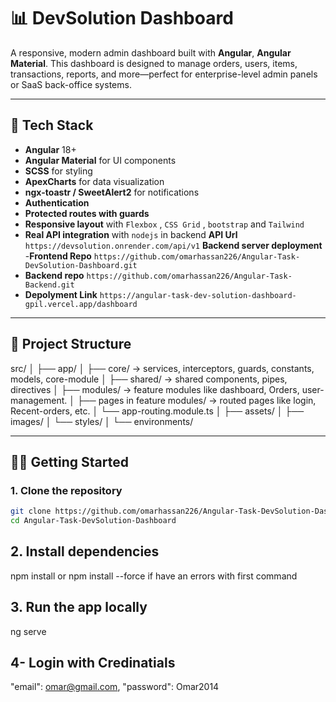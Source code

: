 # 📊 DevSolution Dashboard

A responsive, modern admin dashboard built with **Angular**, **Angular Material**.
This dashboard is designed to manage orders, users, items, transactions, reports, and more—perfect for enterprise-level admin panels or SaaS back-office systems.

---

## 🚀 Tech Stack

- **Angular** 18+
- **Angular Material** for UI components
- **SCSS** for styling
- **ApexCharts** for data visualization
- **ngx-toastr / SweetAlert2** for notifications
- **Authentication**
- **Protected routes with guards**
- **Responsive layout** with `Flexbox` , `CSS Grid` , `bootstrap` and `Tailwind`
- **Real API integration** with `nodejs` in backend **API Url** `https://devsolution.onrender.com/api/v1` **Backend server deployment** -**Frontend Repo** `https://github.com/omarhassan226/Angular-Task-DevSolution-Dashboard.git`
- **Backend repo** `https://github.com/omarhassan226/Angular-Task-Backend.git`
- **Depolyment Link** `https://angular-task-dev-solution-dashboard-gpil.vercel.app/dashboard`

---

## 📁 Project Structure

src/ │ ├── app/ │ ├── core/ → services, interceptors, guards, constants, models, core-module │ ├── shared/ → shared components, pipes, directives │ ├── modules/ → feature modules like dashboard, Orders, user-management. │ ├── pages in feature modules/ → routed pages like login, Recent-orders, etc. │ └── app-routing.module.ts │ ├── assets/ │ ├── images/ │ └── styles/ │ └── environments/

---

## 🧑‍💻 Getting Started

### 1. Clone the repository

```bash
git clone https://github.com/omarhassan226/Angular-Task-DevSolution-Dashboard.git
cd Angular-Task-DevSolution-Dashboard
```

## 2. Install dependencies

npm install or npm install --force if have an errors with first command

## 3. Run the app locally

ng serve

## 4- Login with Credinatials

"email": omar@gmail.com,
"password": Omar2014
